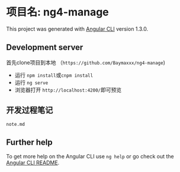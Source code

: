 # 项目名: ng4-manage

This project was generated with [Angular CLI](https://github.com/angular/angular-cli) version 1.3.0.

## Development server
首先clone项目到本地 （`https://github.com/Baymaxxx/ng4-manage`)
* 运行 `npm install`或`cnpm install` 
* 运行 `ng serve`
* 浏览器打开 `http://localhost:4200/`即可预览

## 开发过程笔记
    note.md

## Further help

To get more help on the Angular CLI use `ng help` or go check out the [Angular CLI README](https://github.com/angular/angular-cli/blob/master/README.md).
